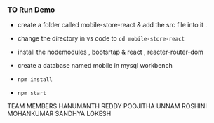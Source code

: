 

### TO Run Demo



-  create a folder called mobile-store-react & add the src file into it . 

- change the directory in vs code to `cd mobile-store-react`

- install the nodemodules , bootsrtap & react , reacter-router-dom 

- create a database named mobile in mysql workbench 

- `npm install` 

- `npm start`





TEAM MEMBERS 
HANUMANTH REDDY 
POOJITHA UNNAM
ROSHINI MOHANKUMAR
SANDHYA LOKESH
